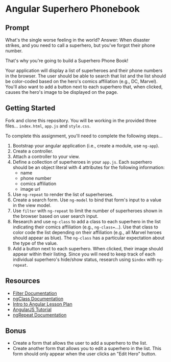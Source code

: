 # Angular Superhero Phonebook

## Prompt

What's the single worse feeling in the world? Answer: When disaster strikes, and you need to call a superhero, but you've forgot their phone number.

That's why you're going to build a Superhero Phone Book!

Your application will display a list of superheroes and their phone numbers in the browser. The user should be able to search that list and the list should be color-coded based on the hero's comics affiliation (e.g., DC, Marvel). You'll also want to add a button next to each superhero that, when clicked, causes the hero's image to be displayed on the page.


## Getting Started

Fork and clone this repository. You will be working in the provided three files... `index.html`, `app.js` and `style.css`.

To complete this assignment, you'll need to complete the following steps...

  1. Bootstrap your angular application (i.e., create a module, use `ng-app`).
  2. Create a controller.
  3. Attach a controller to your view.
  4. Define a collection of superheroes in your `app.js`. Each superhero should be an object literal with 4 attributes for the following information:
      - name
      - phone number
      - comics affiliation
      - image url
  5. Use `ng-repeat` to render the list of superheroes.
  6. Create a search form. Use `ng-model` to bind that form's input to a value in the view model.
  7. Use `filter` with `ng-repeat` to limit the number of superheroes shown in the browser based on user search input.
  8. Research and use `ng-class` to add a class to each superhero in the list indicating their comics affiliation (e.g., `ng-class=`...). Use that class to color code the list depending on their affiliation (e.g., all Marvel heroes should appear as blue). The `ng-class` has a particular expectation about the type of the value.
  9. Add a button next to each superhero. When clicked, their image should appear within their listing. Since you will need to keep track of each individual superhero's hide/show status, research using `$index` with `ng-repeat`.

## Resources

* [Filter Documentation](https://docs.angularjs.org/api/ng/filter/filter)
* [ngClass Documentation](https://docs.angularjs.org/api/ng/directive/ngClass)
* [Intro to Angular Lesson Plan](https://git.generalassemb.ly/ga-wdi-lessons/angular-intro)
* [AngularJS Tutorial](https://www.tutorialspoint.com/angularjs/)
* [ngRepeat Documentation](https://docs.angularjs.org/api/ng/directive/ngRepeat)

## Bonus

* Create a form that allows the user to add a superhero to the list.
* Create another form that allows you to edit a superhero in the list. This form should only appear when the user clicks an "Edit Hero" button.
